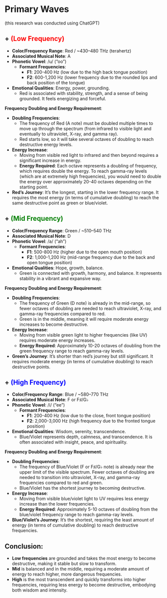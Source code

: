 # Primary Waves
(this research was conducted using ChatGPT)

## + <span style="color:red;">(Low Frequency)</span>

- **Color/Frequency Range**: Red / ~430–480 THz (terahertz)
- **Associated Musical Note**: A
- **Phonetic Vowel**: /u/ (“oo”)
  - **Formant Frequencies**: 
    - **F1**: 200-400 Hz (low due to the high back tongue position)
    - **F2**: 600-1,200 Hz (lower frequency due to the rounded lips and back position of the tongue)
- **Emotional Qualities**: Energy, power, grounding.
  - Red is associated with stability, strength, and a sense of being grounded. It feels energizing and forceful.

**Frequency Doubling and Energy Requirement**:

- **Doubling Frequencies**: 
  - The frequency of Red (A note) must be doubled multiple times to move up through the spectrum (from infrared to visible light and eventually to ultraviolet, X-ray, and gamma ray).
  - Red starts low, so it will take several octaves of doubling to reach destructive energy levels.
- **Energy Increase**: 
  - Moving from visible red light to infrared and then beyond requires a significant increase in energy.
  - **Energy Required**: Each octave represents a doubling of frequency, which requires double the energy. To reach gamma-ray levels (which are at extremely high frequencies), you would need to double the energy over approximately 20-40 octaves depending on the starting point.
- **Red’s Journey**: It’s the longest, starting in the lower frequency range. It requires the most energy (in terms of cumulative doubling) to reach the same destructive point as green or blue/violet.

## + <span style="color:green;">(Mid Frequency)</span>


- **Color/Frequency Range**:  Green / ~510–540 THz
- **Associated Musical Note**: D
- **Phonetic Vowel**: /a/ (“ah”)
  - **Formant Frequencies**: 
    - **F1**: 500-800 Hz (higher due to the open mouth position)
    - **F2**: 1,000-1,200 Hz (mid-range frequency due to the back and open tongue position)
- **Emotional Qualities**: Hope, growth, balance.
  - Green is connected with growth, harmony, and balance. It represents stability in a vibrant and expansive way.

**Frequency Doubling and Energy Requirement**:

- **Doubling Frequencies**:
  - The frequency of Green (D note) is already in the mid-range, so fewer octaves of doubling are needed to reach ultraviolet, X-ray, and gamma-ray frequencies compared to red.
  - Green is in the middle, meaning it will require moderate energy increases to become destructive.
- **Energy Increase**:
  - Moving from visible green light to higher frequencies (like UV) requires moderate energy increases.
  - **Energy Required**: Approximately 10-20 octaves of doubling from the green frequency range to reach gamma-ray levels.
- **Green’s Journey**: It’s shorter than red’s journey but still significant. It requires moderate energy (in terms of cumulative doubling) to reach destructive points.

## + <span style="color:blue;">(High Frequency)</span>

- **Color/Frequency Range**:  Blue / ~580–770 THz
- **Associated Musical Note**: F or F♯/G♭
- **Phonetic Vowel**: /i/ (“ee”)
  - **Formant Frequencies**: 
    - **F1**: 200-400 Hz (low due to the close, front tongue position)
    - **F2**: 2,000-3,000 Hz (high frequency due to the fronted tongue position)
- **Emotional Qualities**: Wisdom, serenity, transcendence.
  - Blue/Violet represents depth, calmness, and transcendence. It is often associated with insight, peace, and spirituality.

**Frequency Doubling and Energy Requirement**:

- **Doubling Frequencies**:
  - The frequency of Blue/Violet (F or F♯/G♭ note) is already near the upper limit of the visible spectrum. Fewer octaves of doubling are needed to transition into ultraviolet, X-ray, and gamma-ray frequencies compared to red and green.
  - Blue/Violet has the shortest journey to becoming destructive.
- **Energy Increase**:
  - Moving from visible blue/violet light to UV requires less energy increase than the lower frequencies.
  - **Energy Required**: Approximately 5-10 octaves of doubling from the blue/violet frequency range to reach gamma-ray levels.
- **Blue/Violet’s Journey**: It’s the shortest, requiring the least amount of energy (in terms of cumulative doubling) to reach destructive frequencies.

## Conclusion:

- **Low frequencies** are grounded and takes the most energy to become destructive, making it stable but slow to transform.
- **Mid** is balanced and in the middle, requiring a moderate amount of energy to reach higher, more dangerous frequencies.
- **High** is the most transcendent and quickly transforms into higher frequencies, requiring less energy to become destructive, embodying both wisdom and intensity.